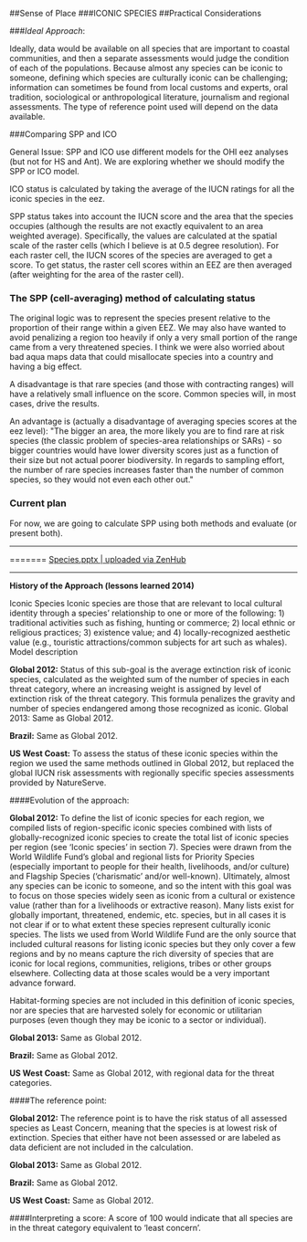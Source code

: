 ##Sense of Place
###ICONIC SPECIES
##Practical Considerations

###*Ideal Approach*:

Ideally, data would be available on all species that are important to coastal communities, and then a separate assessments would judge the condition of each of the populations. Because almost any species can be iconic to someone, defining which species are culturally iconic can be challenging; information can sometimes be found from local customs and experts, oral tradition, sociological or anthropological literature, journalism and regional assessments. The type of reference point used will depend on the data available.


###Comparing SPP and ICO

General Issue: SPP and ICO use different models for the OHI eez analyses (but not for HS and Ant).  We are exploring whether we should modify the SPP or ICO model.

ICO status is calculated by taking the average of the IUCN ratings for all the iconic species in the eez.  

SPP status takes into account the IUCN score and the area that the species occupies (although the results are not exactly equivalent to an area weighted average).  Specifically, the values are calculated at the spatial scale of the raster cells (which I believe is at 0.5 degree resolution).  For each raster cell, the IUCN scores of the species are averaged to get a score. To get status, the raster cell scores within an EEZ are then averaged (after weighting for the area of the raster cell).  

### The SPP (cell-averaging) method of calculating status
The original logic was to represent the species present relative to the proportion of their range within a given EEZ.  We may also have wanted to avoid penalizing a region too heavily if only a very small portion of the range came from a very threatened species.  I think we were also worried about bad aqua maps data that could misallocate species into a country and having a big effect.

A disadvantage is that rare species (and those with contracting ranges) will have a relatively small influence on the score.  Common species will, in most cases, drive the results.

An advantage is (actually a disadvantage of averaging species scores at the eez level): "The bigger an area, the more likely you are to find rare at risk species (the classic problem of species-area relationships or SARs) - so bigger countries would have lower diversity scores just as a function of their size but not actual poorer biodiversity. In regards to sampling effort, the number of rare species increases faster than the number of common species, so they would not even each other out."

### Current plan
For now, we are going to calculate SPP using both methods and evaluate (or present both).  

***
=======
 [Species.pptx | uploaded via ZenHub](https://files.zenhub.io/553176e6fe51d46838aabe9f)



*****

**History of the Approach (lessons learned 2014)**
<!---Taken from Conceptual Guide v2--->

Iconic Species
Iconic species are those that are relevant to local cultural identity through a species’ relationship to one or more of the following: 1) traditional activities such as fishing, hunting or commerce; 2) local ethnic or religious practices; 3) existence value; and 4) locally-recognized aesthetic value (e.g., touristic attractions/common subjects for art such as whales).
Model description

**Global 2012:**
Status of this sub-goal is the average extinction risk of iconic species, calculated as the weighted sum of the number of species in each threat category, where an increasing weight is assigned by level of extinction risk of the threat category. This formula penalizes the gravity and number of species endangered among those recognized as iconic.
Global 2013:
Same as Global 2012.

**Brazil:**
Same as Global 2012.

**US West Coast:**
To assess the status of these iconic species within the region we used the same methods outlined in Global 2012, but replaced the global IUCN risk assessments with regionally specific species assessments provided by NatureServe.

####Evolution of the approach:

**Global 2012:**
To define the list of iconic species for each region, we compiled lists of region-specific iconic species combined with lists of globally-recognized iconic species to create the total list of iconic species per region (see ‘Iconic species’ in section 7). Species were drawn from the World Wildlife Fund’s global and regional lists for Priority Species (especially important to people for their health, livelihoods, and/or culture) and Flagship Species (‘charismatic’ and/or well-known). Ultimately, almost any species can be iconic to someone, and so the intent with this goal was to focus on those species widely seen as iconic from a cultural or existence value (rather than for a livelihoods or extractive reason). Many lists exist for globally important, threatened, endemic, etc. species, but in all cases it is not clear if or to what extent these species represent culturally iconic species. The lists we used from World Wildlife Fund are the only source that included cultural reasons for listing iconic species but they only cover a few regions and by no means capture the rich diversity of species that are iconic for local regions, communities, religions, tribes or other groups elsewhere.  Collecting data at those scales would be a very important advance forward.

Habitat-forming species are not included in this definition of iconic species, nor are species that are harvested solely for economic or utilitarian purposes (even though they may be iconic to a sector or individual).

**Global 2013:**
Same as Global 2012.

**Brazil:**
Same as Global 2012.

**US West Coast:**
Same as Global 2012, with regional data for the threat categories.

####The reference point:

**Global 2012:**
The reference point is to have the risk status of all assessed species as Least Concern, meaning that the species is at lowest risk of extinction.  Species that either have not been assessed or are labeled as data deficient are not included in the calculation.

**Global 2013:**
Same as Global 2012.

**Brazil:**
Same as Global 2012.

**US West Coast:**
Same as Global 2012.

####Interpreting a score:
A score of 100 would indicate that all species are in the threat category equivalent to ‘least concern’.
